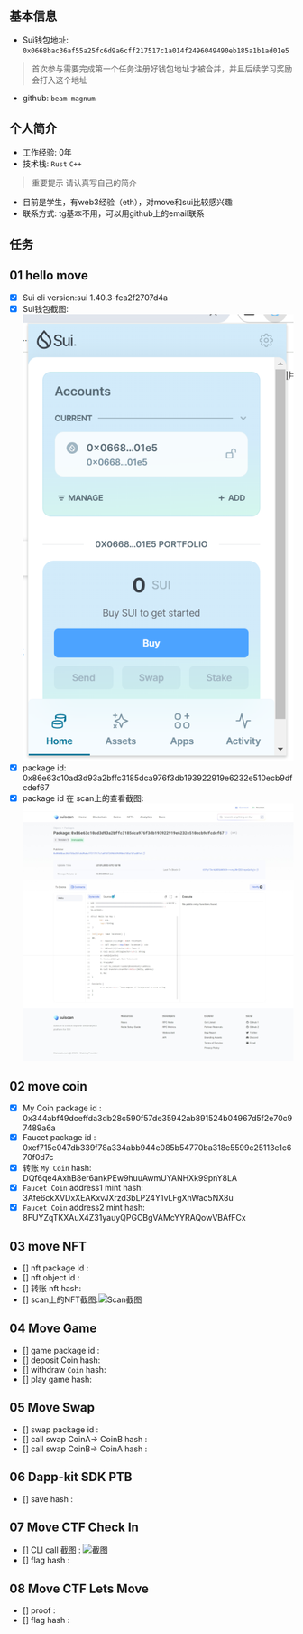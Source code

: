 ## 基本信息
- Sui钱包地址: `0x0668bac36af55a25fc6d9a6cff217517c1a014f2496049490eb185a1b1ad01e5`
> 首次参与需要完成第一个任务注册好钱包地址才被合并，并且后续学习奖励会打入这个地址
- github: `beam-magnum`

## 个人简介
- 工作经验: 0年
- 技术栈: `Rust` `C++`
> 重要提示 请认真写自己的简介
- 目前是学生，有web3经验（eth），对move和sui比较感兴趣
- 联系方式: tg基本不用，可以用github上的email联系

## 任务

##   01 hello move  
- [x] Sui cli version:sui 1.40.3-fea2f2707d4a
- [x] Sui钱包截图: ![Sui钱包截图](images/01-wallet.png)
- [x] package id: 0x86e63c10ad3d93a2bffc3185dca976f3db193922919e6232e510ecb9dfcdef67
- [x] package id 在 scan上的查看截图:![Scan截图](./images/01-scan.jpeg)

##   02 move coin
- [x] My Coin package id : 0x344abf49dceffda3db28c590f57de35942ab891524b04967d5f2e70c97489a6a
- [x] Faucet package id : 0xef715e047db339f78a334abb944e085b54770ba318e5599c25113e1c670f0d7c
- [x] 转账 `My Coin` hash: DQf6qe4AxhB8er6ankPEw9huuAwmUYANHXk99pnY8LA
- [x] `Faucet Coin` address1 mint hash: 3Afe6ckXVDxXEAKxvJXrzd3bLP24Y1vLFgXhWac5NX8u
- [x] `Faucet Coin` address2 mint hash: 8FUYZqTKXAuX4Z31yauyQPGCBgVAMcYYRAQowVBAfFCx

##   03 move NFT
- [] nft package id :
- [] nft object id : 
- [] 转账 nft  hash:
- [] scan上的NFT截图:![Scan截图](./images/你的图片地址)

##   04 Move Game
- [] game package id :
- [] deposit Coin hash:
- [] withdraw `Coin` hash:
- [] play game hash:

##   05 Move Swap
- [] swap package id :
- [] call swap CoinA-> CoinB  hash :
- [] call swap CoinB-> CoinA  hash :

##   06 Dapp-kit SDK PTB
- [] save hash :

##   07 Move CTF Check In
- [] CLI call 截图 : ![截图](./images/你的图片地址)
- [] flag hash :

##   08 Move CTF Lets Move
- [] proof : 
- [] flag hash :


